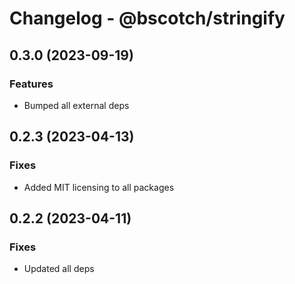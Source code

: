 # Changelog - @bscotch/stringify

## 0.3.0 (2023-09-19)

### Features

- Bumped all external deps

## 0.2.3 (2023-04-13)

### Fixes

- Added MIT licensing to all packages

## 0.2.2 (2023-04-11)

### Fixes

- Updated all deps